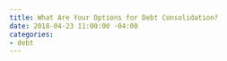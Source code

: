 ```yaml
---
title: What Are Your Options for Debt Consolidation?
date: 2018-04-23 11:00:00 -04:00
categories:
- debt
---
```


